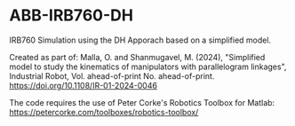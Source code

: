 # ABB-IRB760-DH
IRB760 Simulation using the DH Apporach based on a simplified model.

Created as part of:
Malla, O. and Shanmugavel, M. (2024),
"Simplified model to study the kinematics of manipulators
with parallelogram linkages", Industrial Robot,
Vol. ahead-of-print No. ahead-of-print.
https://doi.org/10.1108/IR-01-2024-0046 

The code requires the use of Peter Corke's Robotics Toolbox for Matlab:
https://petercorke.com/toolboxes/robotics-toolbox/
